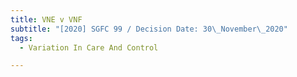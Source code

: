 ```yaml
---
title: VNE v VNF
subtitle: "[2020] SGFC 99 / Decision Date: 30\_November\_2020"
tags:
  - Variation In Care And Control

---
```

